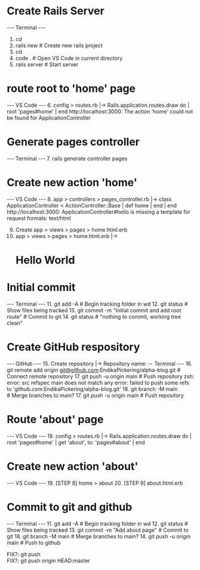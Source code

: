 # Create Rails Server
--- Terminal ---
1. cd <directory>
2. rails new <name>			# Create new rails project
3. cd <name>
4. code .					      # Open VS Code in current directory
5. rails server				  # Start server

# route root to 'home' page
--- VS Code ---
6. config > routes.rb
|-> Rails.application.routes.draw do
|     root 'pages#home'
|	end
http://localhost:3000: The action 'home' could not be found for ApplicationController

# Generate pages controller
--- Terminal ---
7. rails generate controller pages

# Create new action 'home'
--- VS Code ---
8. app > controllers > pages_controller.rb
|-> class ApplicationController < ActionController::Base
|	  def home
|	  end
|	end
http://localhost:3000: ApplicationController#hello is missing a template for request formats: text/html

9. Create app > views > pages > home.html.erb
10. app > views > pages > home.html.erb
|-> <h1>Hello World</h1>

# Initial commit
--- Terminal ---
11. git add -A                                                            # Begin tracking folder in wd
12. git status                                                            # Show files being tracked
13. git commit -m "Initial commit and add root route"                     # Commit to git
14. git status                                                            # "nothing to commit, working tree clean"

# Create GitHub respository
--- GitHub ---
15. Create repository
|-> Repository name: <name>
-- Terminal ---
16. git remote add origin git@github.com:EndikaPickering/alpha-blog.git   # Connect remote repository
17. git push -u origin main                                               # Push repository
zsh: error: src refspec main does not match any
error: failed to push some refs to 'github.com:EndikaPickering/alpha-blog.git'
18. git branch -M main                                                    # Merge branches to main?
17. git push -u origin main                                               # Push repository

# Route 'about' page
--- VS Code ---
18. config > routes.rb
|-> Rails.application.routes.draw do
|     root 'pages#home'
|     get 'about', to: 'pages#about'
|	end

# Create new action 'about'
--- VS Code ---
19. [STEP 8] home > about
20. [STEP 9] about.html.erb

#  Commit to git and github
--- Terminal ---
11. git add -A                                                            # Begin tracking folder in wd
12. git status                                                            # Show files being tracked
13. git commit -m "Add about page"                                        # Commit to git
18. git branch -M main                                                    # Merge branches to main?
14. git push -u origin main                                               # Push to github

FIX?: git push    
FIX?: git push origin HEAD:master